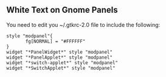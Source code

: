 ## White Text on Gnome Panels

You need to edit you \~/.gtkrc-2.0 file to include the following:

    style "modpanel"{
           fg[NORMAL] = "#FFFFFF"
    }
    widget "*PanelWidget*" style "modpanel"
    widget "*PanelApplet*" style "modpanel"
    widget "*switch-applet*" style "modpanel"
    widget "*SwitchApplet*" style "modpanel"
